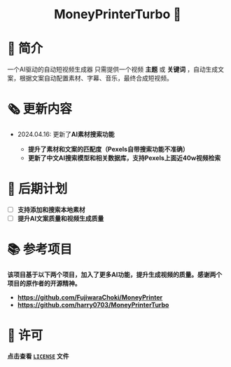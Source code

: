 <div align="center">
<h1 align="center">MoneyPrinterTurbo 💸</h1>
</div>
  
# 👋 简介
一个AI驱动的自动短视频生成器
只需提供一个视频 <b>主题</b> 或 <b>关键词</b> ，自动生成文案，根据文案自动配置素材、字幕、音乐，最终合成短视频。

# 🗞️ 更新内容
- 2024.04.16: 更新了<b>AI素材搜索<b>功能
    - 提升了素材和文案的匹配度（Pexels自带搜索功能不准确）
    - 更新了中文AI搜索模型和相关数据库，支持Pexels上面近40w视频检索

# 📅 后期计划 
- [ ] 支持添加和搜索本地素材
- [ ] 提升AI文案质量和视频生成质量

# 📚 参考项目 

该项目基于以下两个项目，加入了更多AI功能，提升生成视频的质量。感谢两个项目的原作者的开源精神。
- https://github.com/FujiwaraChoki/MoneyPrinter
- https://github.com/harry0703/MoneyPrinterTurbo

# 📝 许可

点击查看 [`LICENSE`](LICENSE) 文件

